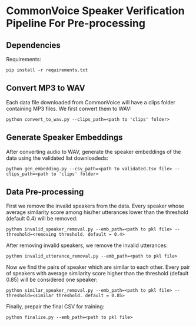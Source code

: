 
# CommonVoice Speaker Verification Pipeline For Pre-processing

## Dependencies

Requirements:
```
pip install -r requirements.txt
```

## Convert MP3 to WAV

Each data file downloaded from CommonVoice will have a clips folder containing MP3 files. We first convert them to WAV:
```
python convert_to_wav.py --clips_path=<path to 'clips' folder>
```

## Generate Speaker Embeddings

After converting audio to WAV, generate the speaker embeddings of the data using the validated list downloadeds:
```
python gen_embedding.py --csv_path=<path to validated.tsv file> --clips_path=<path to 'clips' folder>
```

## Data Pre-processing

First we remove the invalid speakers from the data. Every speaker whose average similarity score among his/her utterances lower than the threshold (default 0.4) will be removed:
```
python invalid_speaker_removal.py --emb_path=<path to pkl file> --threshold=<removing threshold. default = 0.4>
```
After removing invalid speakers, we remove the invalid utterances:
```
python invalid_utterance_removal.py --emb_path=<path to pkl file>
```
Now we find the pairs of speaker which are similar to each other. Every pair of speakers with average similarity score higher than the threshold (default 0.85) will be considered one speaker:
```
python similar_speaker_removal.py --emb_path=<path to pkl file> --threshold=<similar threshold. default = 0.85>
```
Finally, prepair the final CSV for training:
```
python finalize.py --emb_path=<path to pkl file>
```
